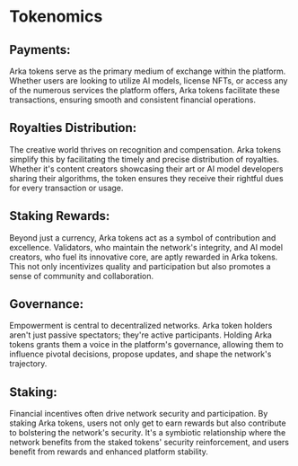 # Tokenomics



## Payments:

Arka tokens serve as the primary medium of exchange within the platform. Whether users are looking to utilize AI models, license NFTs, or access any of the numerous services the platform offers, Arka tokens facilitate these transactions, ensuring smooth and consistent financial operations.

## Royalties Distribution:

The creative world thrives on recognition and compensation. Arka tokens simplify this by facilitating the timely and precise distribution of royalties. Whether it's content creators showcasing their art or AI model developers sharing their algorithms, the token ensures they receive their rightful dues for every transaction or usage.

## Staking Rewards:

Beyond just a currency, Arka tokens act as a symbol of contribution and excellence. Validators, who maintain the network's integrity, and AI model creators, who fuel its innovative core, are aptly rewarded in Arka tokens. This not only incentivizes quality and participation but also promotes a sense of community and collaboration.

## Governance:

Empowerment is central to decentralized networks. Arka token holders aren't just passive spectators; they're active participants. Holding Arka tokens grants them a voice in the platform's governance, allowing them to influence pivotal decisions, propose updates, and shape the network's trajectory.

## Staking:

Financial incentives often drive network security and participation. By staking Arka tokens, users not only get to earn rewards but also contribute to bolstering the network's security. It's a symbiotic relationship where the network benefits from the staked tokens' security reinforcement, and users benefit from rewards and enhanced platform stability.
